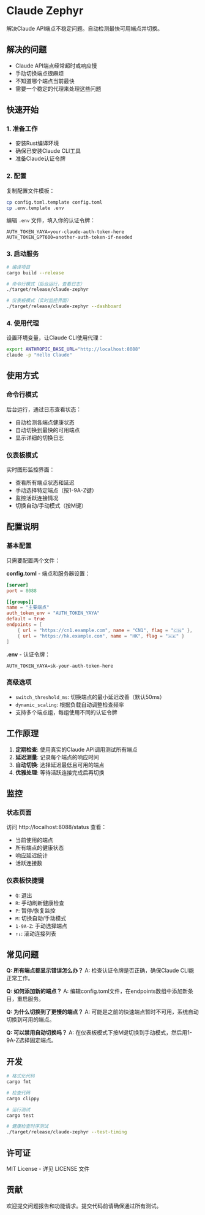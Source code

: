 # Claude Zephyr

解决Claude API端点不稳定问题。自动检测最快可用端点并切换。

## 解决的问题

- Claude API端点经常超时或响应慢
- 手动切换端点很麻烦
- 不知道哪个端点当前最快
- 需要一个稳定的代理来处理这些问题

## 快速开始

### 1. 准备工作
- 安装Rust编译环境
- 确保已安装Claude CLI工具
- 准备Claude认证令牌

### 2. 配置
复制配置文件模板：
```bash
cp config.toml.template config.toml
cp .env.template .env
```

编辑 `.env` 文件，填入你的认证令牌：
```
AUTH_TOKEN_YAYA=your-claude-auth-token-here
AUTH_TOKEN_GPT600=another-auth-token-if-needed
```

### 3. 启动服务
```bash
# 编译项目
cargo build --release

# 命令行模式（后台运行，查看日志）
./target/release/claude-zephyr

# 仪表板模式（实时监控界面）
./target/release/claude-zephyr --dashboard
```

### 4. 使用代理
设置环境变量，让Claude CLI使用代理：
```bash
export ANTHROPIC_BASE_URL="http://localhost:8088"
claude -p "Hello Claude"
```

## 使用方式

### 命令行模式
后台运行，通过日志查看状态：
- 自动检测各端点健康状态
- 自动切换到最快的可用端点
- 显示详细的切换日志

### 仪表板模式
实时图形监控界面：
- 查看所有端点状态和延迟
- 手动选择特定端点（按1-9A-Z键）
- 监控活跃连接情况
- 切换自动/手动模式（按M键）

## 配置说明

### 基本配置
只需要配置两个文件：

**config.toml** - 端点和服务器设置：
```toml
[server]
port = 8088

[[groups]]
name = "主要端点"
auth_token_env = "AUTH_TOKEN_YAYA"
default = true
endpoints = [
    { url = "https://cn1.example.com", name = "CN1", flag = "🇨🇳" },
    { url = "https://hk.example.com", name = "HK", flag = "🇭🇰" }
]
```

**.env** - 认证令牌：
```
AUTH_TOKEN_YAYA=sk-your-auth-token-here
```

### 高级选项
- `switch_threshold_ms`: 切换端点的最小延迟改善（默认50ms）
- `dynamic_scaling`: 根据负载自动调整检查频率
- 支持多个端点组，每组使用不同的认证令牌

## 工作原理

1. **定期检查**: 使用真实的Claude API调用测试所有端点
2. **延迟测量**: 记录每个端点的响应时间
3. **自动切换**: 选择延迟最低且可用的端点
4. **优雅处理**: 等待活跃连接完成后再切换

## 监控

### 状态页面
访问 http://localhost:8088/status 查看：
- 当前使用的端点
- 所有端点的健康状态
- 响应延迟统计
- 活跃连接数

### 仪表板快捷键
- `Q`: 退出
- `R`: 手动刷新健康检查
- `P`: 暂停/恢复监控
- `M`: 切换自动/手动模式
- `1-9A-Z`: 手动选择端点
- `↑↓`: 滚动连接列表

## 常见问题

**Q: 所有端点都显示错误怎么办？**
A: 检查认证令牌是否正确，确保Claude CLI能正常工作。

**Q: 如何添加新的端点？**
A: 编辑config.toml文件，在endpoints数组中添加新条目，重启服务。

**Q: 为什么切换到了更慢的端点？**
A: 可能是之前的快速端点暂时不可用，系统自动切换到可用的端点。

**Q: 可以禁用自动切换吗？**
A: 在仪表板模式下按M键切换到手动模式，然后用1-9A-Z选择固定端点。

## 开发

```bash
# 格式化代码
cargo fmt

# 检查代码
cargo clippy

# 运行测试
cargo test

# 健康检查时序测试
./target/release/claude-zephyr --test-timing
```

## 许可证

MIT License - 详见 LICENSE 文件

## 贡献

欢迎提交问题报告和功能请求。提交代码前请确保通过所有测试。